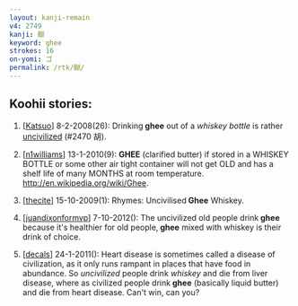 ```yaml
---
layout: kanji-remain
v4: 2749
kanji: 醐
keyword: ghee
strokes: 16
on-yomi: ゴ
permalink: /rtk/醐/
---
```


## Koohii stories: 

1) [<a href="http://kanji.koohii.com/profile/Katsuo">Katsuo</a>] 8-2-2008(26): Drinking<strong> ghee</strong> out of a <em>whiskey bottle</em> is rather <a href="../v4/2470.html">uncivilized</a> (#2470 胡).

2) [<a href="http://kanji.koohii.com/profile/n1williams">n1williams</a>] 13-1-2010(9): <strong>GHEE</strong> (clarified butter) if stored in a WHISKEY BOTTLE or some other air tight container will not get OLD and has a shelf life of many MONTHS at room temperature. <a href="http://en.wikipedia.org/wiki/Ghee">http://en.wikipedia.org/wiki/Ghee</a>.

3) [<a href="http://kanji.koohii.com/profile/thecite">thecite</a>] 15-10-2009(1): Rhymes: Uncivilised<strong> Ghee</strong> Whiskey.

4) [<a href="http://kanji.koohii.com/profile/juandixonformvp">juandixonformvp</a>] 7-10-2012(): The uncivilized old people drink<strong> ghee</strong> because it&#039;s healthier for old people,<strong> ghee</strong> mixed with whiskey is their drink of choice.

5) [<a href="http://kanji.koohii.com/profile/decals">decals</a>] 24-1-2011(): Heart disease is sometimes called a disease of civilization, as it only runs rampant in places that have food in abundance. So <em>uncivilized</em> people drink <em>whiskey</em> and die from liver disease, where as civilized people drink<strong> ghee</strong> (basically liquid butter) and die from heart disease. Can&#039;t win, can you?

